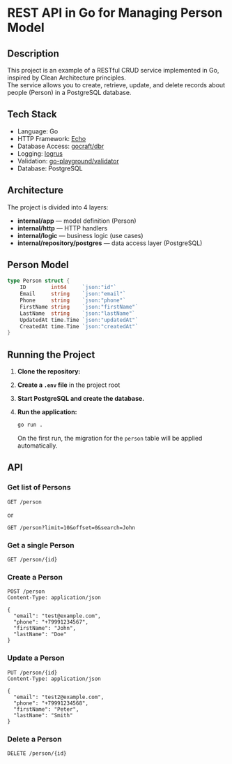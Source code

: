 # REST API in Go for Managing Person Model

## Description

This project is an example of a RESTful CRUD service implemented in Go, inspired by Clean Architecture principles.  
The service allows you to create, retrieve, update, and delete records about people (Person) in a PostgreSQL database.

## Tech Stack

- Language: Go
- HTTP Framework: [Echo](https://echo.labstack.com/)
- Database Access: [gocraft/dbr](https://github.com/gocraft/dbr)
- Logging: [logrus](https://github.com/sirupsen/logrus)
- Validation: [go-playground/validator](https://github.com/go-playground/validator)
- Database: PostgreSQL

## Architecture

The project is divided into 4 layers:

- **internal/app** — model definition (Person)
- **internal/http** — HTTP handlers
- **internal/logic** — business logic (use cases)
- **internal/repository/postgres** — data access layer (PostgreSQL)

## Person Model

```go
type Person struct {
    ID        int64     `json:"id"`
    Email     string    `json:"email"`
    Phone     string    `json:"phone"`
    FirstName string    `json:"firstName"`
    LastName  string    `json:"lastName"`
    UpdatedAt time.Time `json:"updatedAt"`
    CreatedAt time.Time `json:"createdAt"`
}
```

## Running the Project

1. **Clone the repository:**

2. **Create a `.env` file** in the project root 

3. **Start PostgreSQL and create the database.**

4. **Run the application:**
   ```bash
   go run .
   ```

   On the first run, the migration for the `person` table will be applied automatically.

## API

### Get list of Persons

```
GET /person
```

or

```
GET /person?limit=10&offset=0&search=John
```

### Get a single Person

```
GET /person/{id}
```

### Create a Person

```
POST /person
Content-Type: application/json

{
  "email": "test@example.com",
  "phone": "+79991234567",
  "firstName": "John",
  "lastName": "Doe"
}
```

### Update a Person

```
PUT /person/{id}
Content-Type: application/json

{
  "email": "test2@example.com",
  "phone": "+79991234568",
  "firstName": "Peter",
  "lastName": "Smith"
}
```

### Delete a Person

```
DELETE /person/{id}
```